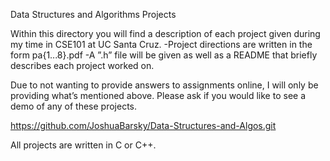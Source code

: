 Data Structures and Algorithms Projects

Within this directory you will find a description of each project given during my time in CSE101 at UC Santa Cruz.
  -Project directions are written in the form pa{1...8}.pdf
  -A ”.h” file will be given as well as a README that briefly describes each project worked on. 

Due to not wanting to provide answers to assignments online, I will only be providing what’s mentioned above. 
Please ask if you would like to see a demo of any of these projects.


https://github.com/JoshuaBarsky/Data-Structures-and-Algos.git


All projects are written in C or C++.
